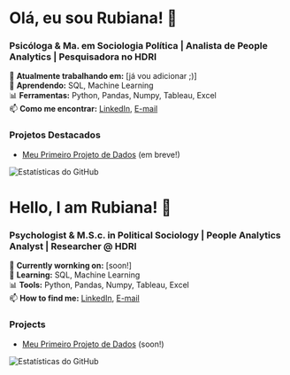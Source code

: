 # Olá, eu sou Rubiana! 👋  

### Psicóloga & Ma. em Sociologia Política | Analista de People Analytics | Pesquisadora no HDRI 

🔭 **Atualmente trabalhando em:** [já vou adicionar ;)]  
🌱 **Aprendendo:**  SQL, Machine Learning  
📊 **Ferramentas:** Python, Pandas, Numpy, Tableau, Excel  
📫 **Como me encontrar:** [LinkedIn](https://www.linkedin.com/in/rubiana-viana/), [E-mail](mailto:rubianaviana@gmail.com)  

### Projetos Destacados  
- [Meu Primeiro Projeto de Dados](#) (em breve!)  

![Estatísticas do GitHub](https://github-readme-stats.vercel.app/api?username=rubianaviana&show_icons=true&theme=dark)  

# Hello, I am Rubiana! 👋  

### Psychologist & M.S.c. in Political Sociology |  People Analytics Analyst | Researcher @ HDRI 

🔭 **Currently wornking on:** [soon!]  
🌱 **Learning:**  SQL, Machine Learning  
📊 **Tools:** Python, Pandas, Numpy, Tableau, Excel  
📫 **How to find me:** [LinkedIn](https://www.linkedin.com/in/rubiana-viana/), [E-mail](mailto:rubianaviana@gmail.com)  

### Projects  
- [Meu Primeiro Projeto de Dados](#) (soon!)  

![Estatísticas do GitHub](https://github-readme-stats.vercel.app/api?username=rubianaviana&show_icons=true&theme=dark)  
